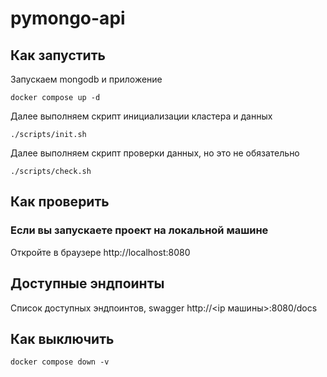 # pymongo-api

## Как запустить

Запускаем mongodb и приложение

```shell
docker compose up -d
```

Далее выполняем скрипт инициализации кластера и данных

```shell
./scripts/init.sh
```

Далее выполняем скрипт проверки данных, но это не обязательно

```shell
./scripts/check.sh
```


## Как проверить

### Если вы запускаете проект на локальной машине

Откройте в браузере http://localhost:8080

## Доступные эндпоинты

Список доступных эндпоинтов, swagger http://<ip машины>:8080/docs

## Как выключить
    
```shell
docker compose down -v
```
